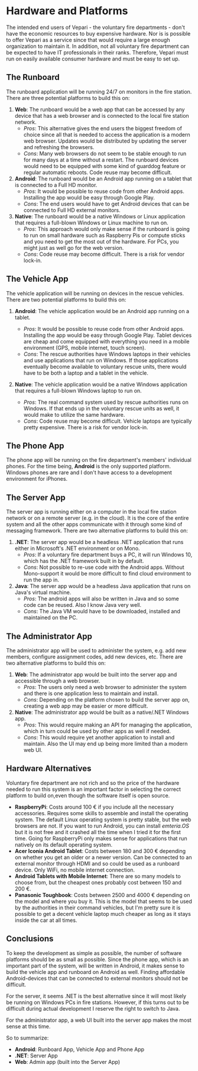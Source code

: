 # Hardware and Platforms

The intended end users of Vepari - the voluntary fire departments - don't have the economic resources to buy expensive hardware. Nor is is possible to offer Vepari as a service since that would require a large enough organization to maintain it. In addition, not all voluntary fire department can be expected to have IT professionals in their ranks. Therefore, Vepari must run on easily available consumer hardware and must be easy to set up.

## The Runboard

The runboard application will be running 24/7 on monitors in the fire station. There are three potential platforms to build this on:

1. **Web**: The runboard would be a web app that can be accessed by any device that has a web browser and is connected to the local fire station network.
   * *Pros*: This alternative gives the end users the biggest freedom of choice since all that is needed to access the application is a modern web browser. Updates would be distributed by updating the server and refreshing the browsers.
   * *Cons*: Many web browsers do not seem to be stable enough to run for many days at a time without a restart. The runboard devices would need to be equipped with some kind of guarddog feature or regular automatic reboots. Code reuse may become difficult.
2. **Android**: The runboard would be an Android app running on a tablet that is connected to a Full HD monitor.
   * *Pros*: It would be possible to reuse code from other Android apps. Installing the app would be easy through Google Play. 
   * *Cons*: The end users would have to get Android devices that can be connected to Full HD external monitors.
3. **Native**: The runboard would be a native Windows or Linux application that requires a full-blown Windows or Linux machine to run on.
   * *Pros*: This approach would only make sense if the runboard is going to run on small hardware such as Raspberry Pis or compute sticks and you need to get the most out of the hardware. For PCs, you might just as well go for the web version.
   * *Cons*: Code reuse may become difficult. There is a risk for vendor lock-in.

## The Vehicle App

The vehicle application will be running on devices in the rescue vehicles. There are two potential platforms to build this on:

1. **Android**: The vehicle application would be an Android app running on a tablet. 
   * *Pros*: It would be possible to reuse code from other Android apps. Installing the app would be easy through Google Play. Tablet devices are cheap and come equipped with everything you need in a mobile environment (GPS, mobile internet, touch screen).
   * *Cons*: The rescue authorities have Windows laptops in their vehicles and use applications that run on Windows. If those applications eventually become available to voluntary rescue units, there would have to be both a laptop and a tablet in the vehicle.

2. **Native**: The vehicle application would be a native Windows application that requires a full-blown Windows laptop to run on.
   * *Pros*: The real command system used by rescue authorities runs on Windows. If that ends up in the voluntary rescue units as well, it would make to utilize the same hardware.
   * *Cons*: Code reuse may become difficult. Vehicle laptops are typically pretty expensive. There is a risk for vendor lock-in.

## The Phone App

The phone app will be running on the fire department's members' individual phones. For the time being, **Android** is the only supported platform. Windows phones are rare and I don't have access to a development environment for iPhones.

## The Server App

The server app is running either on a computer in the local fire station network or on a remote server (e.g. in the cloud). It is the core of the entire system and all the other apps communicate with it through some kind of messaging framework. There are two alternative platforms to build this on:

1. **.NET**: The server app would be a headless .NET application that runs either in Microsoft's .NET environment or on Mono.
   * *Pros*: If a voluntary fire department buys a PC, it will run Windows 10, which has the .NET framework built in by default.
   * *Cons*: Not possible to re-use code with the Android apps. Without Mono-support it would be more difficult to find cloud environment to run the app in.
2. **Java**: The server app would be a headless Java application that runs on Java's virtual machine.
   * *Pros*: The android apps will also be written in Java and so some code can be reused. Also I know Java very well.
   * *Cons*: The Java VM would have to be downloaded, installed and maintained on the PC.

## The Administrator App

The administrator app will be used to administer the system, e.g. add new members, configure assignment codes, add new devices, etc. There are two alternative platforms to build this on:

1. **Web**: The administrator app would be built into the server app and accessible through a web browser.
   * *Pros*: The users only need a web browser to administer the system and there is one application less to maintain and install.
   * *Cons*: Depending on the platform chosen to build the server app on, creating a web app may be easier or more difficult.
2. **Native**: The administrator app would be built as a native/.NET Windows app.
   * *Pros*: This would require making an API for managing the application, which in turn could be used by other apps as well if needed.
   * *Cons*: This would require yet another application to install and maintain. Also the UI may end up being more limited than a modern web UI.

## Hardware Alternatives

Voluntary fire department are not rich and so the price of the hardware needed to run this system is an important factor in selecting the correct platform to build on,even though the software itself is open source.

* **RaspberryPi**: Costs around 100 € if you include all the necessary accessories. Requires some skills to assemble and install the operating system. The default Linux operating system is pretty stable, but the web browsers are not. If you want to run Android, you can install *emteria.OS* but it is not free and it crashed all the time when I tried it for the first time. Going for RaspberryPi only makes sense for applications that run natively on its default operating system.
* **Acer Iconia Android Tablet**: Costs between 180 and 300 € depending on whether you get an older or a newer version. Can be connected to an external monitor through HDMI and so could be used as a runboard device. Only WiFi, no mobile internet connection.
* **Android Tablets with Mobile Internet**: There are so many models to choose from, but the cheapest ones probably cost between 150 and 200 €.
* **Panasonic Toughbook**: Costs between 2500 and 4000 € depending on the model and where you buy it. This is the model that seems to be used by the authorities in their command vehicles, but I'm pretty sure it is possible to get a decent vehicle laptop much cheaper as long as it stays inside the car at all times.

## Conclusions

To keep the development as simple as possible, the number of software platforms should be as small as possible. Since the phone app, which is an important part of the system, will be written in Android, it makes sense to build the vehicle app and runboard on Android as well. Finding affordable Android-devices that can be connected to external monitors should not be difficult.

For the server, it seems .NET is the best alternative since it will most likely be running on Windows PCs in fire stations. However, if this turns out to be difficult during actual development I reserve the right to switch to Java.

For the administrator app, a web UI built into the server app makes the most sense at this time.

So to summarize:

* **Android**: Runboard App, Vehicle App and Phone App
* **.NET**: Server App
* **Web**: Admin app (built into the Server App)
